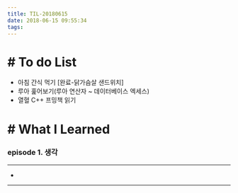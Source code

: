 ```yaml
---
title: TIL-20180615
date: 2018-06-15 09:55:34
tags: 
---
```


# # To do List

- 아침 간식 먹기 [완료-닭가슴살 샌드위치]
- 루아 훑어보기(루아 연산자 ~ 데이터베이스 엑세스)
- 열혈 C++ 프밍책 읽기


# # What I Learned

### episode 1. 생각

---

- 


---